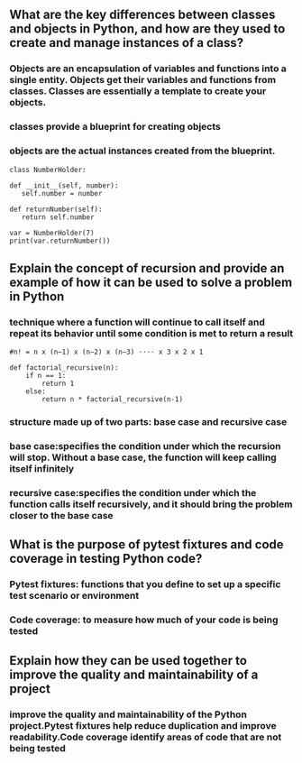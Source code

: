 ## What are the key differences between classes and objects in Python, and how are they used to create and manage instances of a class?
### Objects are an encapsulation of variables and functions into a single entity. Objects get their variables and functions from classes. Classes are essentially a template to create your objects.
### classes provide a blueprint for creating objects
### objects are the actual instances created from the blueprint.
    class NumberHolder:

    def __init__(self, number):
       self.number = number

    def returnNumber(self):
       return self.number

    var = NumberHolder(7)
    print(var.returnNumber())


## Explain the concept of recursion and provide an example of how it can be used to solve a problem in Python
### technique where a function will continue to call itself and repeat its behavior until some condition is met to return a result
    #n! = n x (n−1) x (n−2) x (n−3) ⋅⋅⋅⋅ x 3 x 2 x 1

    def factorial_recursive(n):
        if n == 1:
            return 1
        else:
            return n * factorial_recursive(n-1)

### structure made up of two parts: base case and recursive case
### base case:specifies the condition under which the recursion will stop. Without a base case, the function will keep calling itself infinitely
### recursive case:specifies the condition under which the function calls itself recursively, and it should bring the problem closer to the base case

## What is the purpose of pytest fixtures and code coverage in testing Python code?
### Pytest fixtures: functions that you define to set up a specific test scenario or environment
### Code coverage: to measure how much of your code is being tested

## Explain how they can be used together to improve the quality and maintainability of a project
###  improve the quality and maintainability of the Python project.Pytest fixtures help reduce duplication and improve readability.Code coverage identify areas of  code that are not being tested

